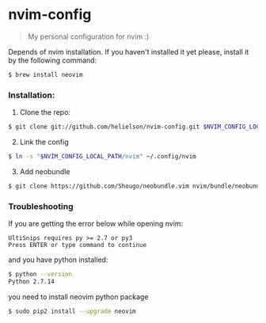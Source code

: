 # nvim-config

> My personal configuration for nvim :)

Depends of nvim installation. If you haven't installed it yet please, install it by the following command:
```sh
$ brew install neovim
```

### Installation:
1. Clone the repo:
```sh
$ git clone git://github.com/helielson/nvim-config.git $NVIM_CONFIG_LOCAL_PATH
```

2. Link the config
```sh
$ ln -s "$NVIM_CONFIG_LOCAL_PATH/nvim" ~/.config/nvim
```

3. Add neobundle
```sh
$ git clone https://github.com/Shougo/neobundle.vim nvim/bundle/neobundle.vim
```


### Troubleshooting
If you are getting the error below while opening nvim:
```
UltiSnips requires py >= 2.7 or py3
Press ENTER or type command to continue
```

and you have python installed:
```sh
$ python --version
Python 2.7.14
```

you need to install neovim python package
```sh
$ sudo pip2 install --upgrade neovim
```
